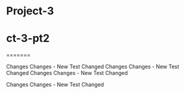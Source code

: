 
# Project-3
# ct-3-pt2
=======

Changes Changes - New Test Changed 
Changes Changes - New Test Changed 
Changes Changes - New Test Changed 

Changes Changes - New Test Changed 

